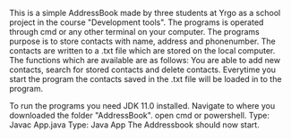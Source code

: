 
This is a simple AddressBook made by three students at Yrgo as a school project in the course "Development tools".
The programs is operated through cmd or any other terminal on your computer. 
The programs purpose is to store contacts with name, address and phonenumber. 
The contacts are written to a .txt file which are stored on the local computer.
The functions which are available are as follows: You are able to add new contacts, search for stored contacts and delete contacts.
Everytime you start the program the contacts saved in the .txt file will be loaded in to the program.

To run the programs you need JDK 11.0 installed.
Navigate to where you downloaded the folder "AddressBook".
open cmd or powershell.
Type: Javac App.java
Type: Java App
The Addressbook should now start.
